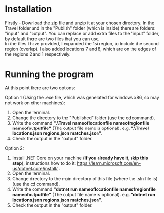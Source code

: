 # Installation

Firstly - Download the zip file and unzip it at your chosen directory.
In the Travel folder and in the "Publish" folder (which is inside) there are folders: "input" and "output". You can replace or add extra files to the "input" folder, by default there are two files that you can use.  
In the files I have provided, I expanded the 1st region, to include the second region (overlap). I also added locations 7 and 8, which are on the edges of the regions 2 and 1 respectively.  
# Running the program

At this point there are two options:

Option 1 (Using the .exe file, which was generated for windows x86, so may not work on other machines):  
1. Open the terminal.
2. Change the directory to the "Published" folder (use the cd command).
3. Write the command **".\Travel nameoflocationfile nameofregionfile nameofoutputfile"** (The output file name is optional). e.g. **".\Travel locations.json regions.json matches.json"**.
4. Check the output in the "output" folder.

Option 2:  
1. Install .NET Core on your machine (**If you already have it, skip this step**), instructions how to do it: https://learn.microsoft.com/en-us/dotnet/core/install/ .
2. Open the terminal.
3. Change directory to the main directory of this file (where the .sln file is) (use the cd command).
4. Write the command **"dotnet run nameoflocationfile nameofregionfile nameofoutputfile"** (The output file name is optional). e.g. **"dotnet run locations.json regions.json matches.json"**.
5. Check the output in the "output" folder.
